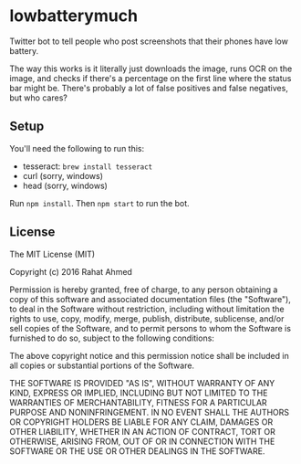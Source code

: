 # lowbatterymuch
Twitter bot to tell people who post screenshots that their phones have low battery.

The way this works is it literally just downloads the image, runs OCR on the image, and checks if there's a percentage on the first line where the status bar might be. There's probably a lot of false positives and false negatives, but who cares?

## Setup

You'll need the following to run this:

 - tesseract: `brew install tesseract`
 - curl (sorry, windows)
 - head (sorry, windows)

Run `npm install`. Then `npm start` to run the bot.

## License
The MIT License (MIT)

Copyright (c) 2016 Rahat Ahmed

Permission is hereby granted, free of charge, to any person obtaining a copy of this software and associated documentation files (the "Software"), to deal in the Software without restriction, including without limitation the rights to use, copy, modify, merge, publish, distribute, sublicense, and/or sell copies of the Software, and to permit persons to whom the Software is furnished to do so, subject to the following conditions:

The above copyright notice and this permission notice shall be included in all copies or substantial portions of the Software.

THE SOFTWARE IS PROVIDED "AS IS", WITHOUT WARRANTY OF ANY KIND, EXPRESS OR IMPLIED, INCLUDING BUT NOT LIMITED TO THE WARRANTIES OF MERCHANTABILITY, FITNESS FOR A PARTICULAR PURPOSE AND NONINFRINGEMENT. IN NO EVENT SHALL THE AUTHORS OR COPYRIGHT HOLDERS BE LIABLE FOR ANY CLAIM, DAMAGES OR OTHER LIABILITY, WHETHER IN AN ACTION OF CONTRACT, TORT OR OTHERWISE, ARISING FROM, OUT OF OR IN CONNECTION WITH THE SOFTWARE OR THE USE OR OTHER DEALINGS IN THE SOFTWARE.
